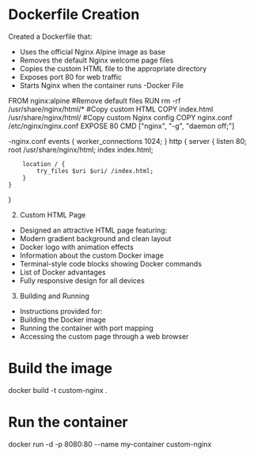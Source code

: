 # Dockerfile Creation
   
Created a Dockerfile that:

- Uses the official Nginx Alpine image as base
- Removes the default Nginx welcome page files
- Copies the custom HTML file to the appropriate directory
- Exposes port 80 for web traffic
- Starts Nginx when the container runs
-Docker File

FROM nginx:alpine
#Remove default files
RUN rm -rf /usr/share/nginx/html/*
#Copy custom HTML
COPY index.html /usr/share/nginx/html/
#Copy custom Nginx config
COPY nginx.conf /etc/nginx/nginx.conf
EXPOSE 80
CMD ["nginx", "-g", "daemon off;"]

-nginx.conf
events {
    worker_connections 1024;
}
http {
    server {
        listen 80;
        root /usr/share/nginx/html;
        index index.html;

        location / {
            try_files $uri $uri/ /index.html;
        }
    }
}



2. Custom HTML Page
- Designed an attractive HTML page featuring:
- Modern gradient background and clean layout
- Docker logo with animation effects
- Information about the custom Docker image
- Terminal-style code blocks showing Docker commands
- List of Docker advantages
- Fully responsive design for all devices

3. Building and Running
- Instructions provided for:
- Building the Docker image
- Running the container with port mapping
- Accessing the custom page through a web browser

# Build the image
docker build -t custom-nginx .

# Run the container
docker run -d -p 8080:80 --name my-container custom-nginx
